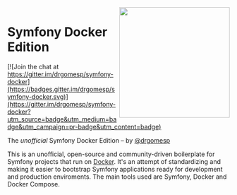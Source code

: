 <img align="right" width="250px" src="https://www.baptiste-donaux.fr/wp-content/uploads/2015/09/docker.png" />

Symfony Docker Edition
========================

[![Join the chat at https://gitter.im/drgomesp/symfony-docker](https://badges.gitter.im/drgomesp/symfony-docker.svg)](https://gitter.im/drgomesp/symfony-docker?utm_source=badge&utm_medium=badge&utm_campaign=pr-badge&utm_content=badge)

The *unofficial* Symfony Docker Edition – by [@drgomesp](https://github.com/drgomesp)

This is an unofficial, open-source and community-driven boilerplate for Symfony projects that run on [Docker](https://www.docker.com/). It's an attempt of standardizing and making it easier to bootstrap Symfony applications ready for development and production enviroments. The main tools used are Symfony, Docker and Docker Compose.
